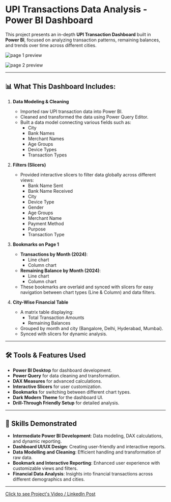 # UPI Transactions Data Analysis - Power BI Dashboard

This project presents an in-depth **UPI Transaction Dashboard** built in **Power BI**, focused on analyzing transaction patterns, remaining balances, and trends over time across different cities.

![page 1 preview](UPI_page_1)

![page 2 preview]()

---

## 📊 What This Dashboard Includes:
1. **Data Modeling & Cleaning**
   - Imported raw UPI transaction data into Power BI.
   - Cleaned and transformed the data using Power Query Editor.
   - Built a data model connecting various fields such as:
     - City
     - Bank Names
     - Merchant Names
     - Age Groups
     - Device Types
     - Transaction Types

2. **Filters (Slicers)**
   - Provided interactive slicers to filter data globally across different views:
     - Bank Name Sent
     - Bank Name Received
     - City
     - Device Type
     - Gender
     - Age Groups
     - Merchant Name
     - Payment Method
     - Purpose
     - Transaction Type

3. **Bookmarks on Page 1**
   - **Transactions by Month (2024)**:
     - Line chart
     - Column chart
   - **Remaining Balance by Month (2024)**:
     - Line chart
     - Column chart
   - These bookmarks are overlaid and synced with slicers for easy navigation between chart types (Line & Column) and data filters.

4. **City-Wise Financial Table**
   - A matrix table displaying:
     - Total Transaction Amounts
     - Remaining Balances
   - Grouped by month and city (Bangalore, Delhi, Hyderabad, Mumbai).
   - Synced with slicers for dynamic analysis.

---

## 🛠 Tools & Features Used
- **Power BI Desktop** for dashboard development.
- **Power Query** for data cleaning and transformation.
- **DAX Measures** for advanced calculations.
- **Interactive Slicers** for user customization.
- **Bookmarks** for switching between different chart types.
- **Dark Modern Theme** for the dashboard UI.
- **Drill-Through Friendly Setup** for detailed analysis.

---

## 💼 Skills Demonstrated
- **Intermediate Power BI Development**: Data modeling, DAX calculations, and dynamic reporting.
- **Dashboard UI/UX Design**: Creating user-friendly and interactive reports.
- **Data Modelling and Cleaning**: Efficient handling and transformation of raw data.
- **Bookmark and Interactive Reporting**: Enhanced user experience with customizable views and filters.
- **Financial Data Analysis**: Insights into financial transactions across different demographics and cities.

---

[Click to see Project's Video / LinkedIn Post](https://www.linkedin.com/posts/zodrick-john-1689a8256_data-analysis-dataanlaysis-activity-7322226536940453888-mlZ5?utm_source=share&utm_medium=member_desktop&rcm=ACoAAD8mrOABsUmTOAKWlhdQdbjigs27IxTaqzA)
